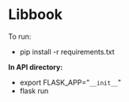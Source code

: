# Libbook

To run:
- pip install -r requirements.txt

**In API directory:**
- export FLASK_APP="`__init__`"
- flask run
